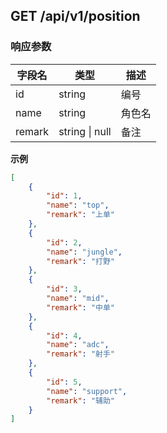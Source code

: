 
## GET /api/v1/position
### 响应参数
| 字段名    | 类型             | 描述  |
|--------|----------------|-----|
| id     | string         | 编号  |
| name   | string         | 角色名 |
| remark | string \| null | 备注  |

**示例**
```json
[
    {
        "id": 1,
        "name": "top",
        "remark": "上单"
    },
    {
        "id": 2,
        "name": "jungle",
        "remark": "打野"
    },
    {
        "id": 3,
        "name": "mid",
        "remark": "中单"
    },
    {
        "id": 4,
        "name": "adc",
        "remark": "射手"
    },
    {
        "id": 5,
        "name": "support",
        "remark": "辅助"
    }
]
```